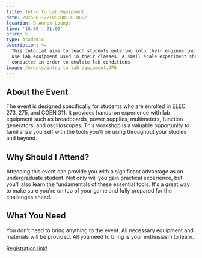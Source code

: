 ```yaml
---
title: Intro to Lab Equipment
date: 2025-01-22T05:00:00.000Z
location: B-Annex Lounge
time: '18:00 - 21:00'
price: 5
type: Academic
description: >-
  This tutorial aims to teach students entering into their engineering degree to
  use lab equipment used in their classes. A small scale experiment shall be
  conducted in order to emulate lab conditions
image: /events/intro to lab equipment.JPG
---
```


## About the Event

The event is designed specifically for students who are enrolled in ELEC 273, 275, and COEN 311. It provides hands-on experience with lab equipment such as breadboards, power supplies, multimeters, function generators, and oscilloscopes. This workshop is a valuable opportunity to familiarize yourself with the tools you'll be using throughout your studies and beyond.

## Why Should I Attend?

Attending this event can provide you with a significant advantage as an undergraduate student. Not only will you gain practical experience, but you'll also learn the fundamentals of these essential tools. It's a great way to make sure you're on top of your game and fully prepared for the challenges ahead.

## What You Need

You don't need to bring anything to the event. All necessary equipment and materials will be provided. All you need to bring is your enthusiasm to learn.

[Registration link!](https://www.zeffy.com/ticketing/ieee-intro-to-lab-equipment-winter--2025 "Registration Link!")

